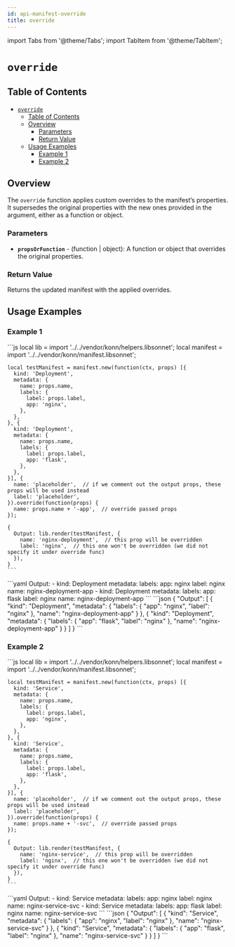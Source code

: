 ```yaml
---
id: api-manifest-override
title: override
---
```


import Tabs from '@theme/Tabs';
import TabItem from '@theme/TabItem';

# `override`

## Table of Contents
- [`override`](#override)
  - [Table of Contents](#table-of-contents)
  - [Overview](#overview)
    - [Parameters](#parameters)
    - [Return Value](#return-value)
  - [Usage Examples](#usage-examples)
    - [Example 1](#example-1)
    - [Example 2](#example-2)

## Overview
The `override` function applies custom overrides to the manifest’s properties. It supersedes the original properties with the new ones provided in the argument, either as a function or object.

### Parameters
- **`propsOrFunction`** - (function | object): A function or object that overrides the original properties.

### Return Value
Returns the updated manifest with the applied overrides.

## Usage Examples

### Example 1
<Tabs>
  <TabItem value="jsonnet" label="Jsonnet" default>
    ```js
    local lib = import '../../vendor/konn/helpers.libsonnet';
    local manifest = import '../../vendor/konn/manifest.libsonnet';

    local testManifest = manifest.new(function(ctx, props) [{
      kind: 'Deployment',
      metadata: {
        name: props.name,
        labels: {
          label: props.label,
          app: 'nginx',
        },
      },
    }, {
      kind: 'Deployment',
      metadata: {
        name: props.name,
        labels: {
          label: props.label,
          app: 'flask',
        },
      },
    }], {
      name: 'placeholder',  // if we comment out the output props, these props will be used instead
      label: 'placeholder',
    }).override(function(props) {
      name: props.name + '-app',  // override passed props
    });

    {
      Output: lib.render(testManifest, {
        name: 'nginx-deployment',  // this prop will be overridden
        label: 'nginx',  // this one won't be overridden (we did not specify it under override func)
      }),
    }
    ``` 
  </TabItem>
  <TabItem value="yaml" label="YAML Output">
    ```yaml
    Output:
      - kind: Deployment
        metadata:
          labels:
            app: nginx
            label: nginx
          name: nginx-deployment-app
      - kind: Deployment
        metadata:
          labels:
            app: flask
            label: nginx
          name: nginx-deployment-app
    ```
  </TabItem>
  <TabItem value="json" label="JSON Output">
    ```json
    {
       "Output": [
          {
             "kind": "Deployment",
             "metadata": {
                "labels": {
                   "app": "nginx",
                   "label": "nginx"
                },
                "name": "nginx-deployment-app"
             }
          },
          {
             "kind": "Deployment",
             "metadata": {
                "labels": {
                   "app": "flask",
                   "label": "nginx"
                },
                "name": "nginx-deployment-app"
             }
          }
       ]
    }
    ```
  </TabItem>
</Tabs>

### Example 2
<Tabs>
  <TabItem value="jsonnet" label="Jsonnet" default>
    ```js
    local lib = import '../../vendor/konn/helpers.libsonnet';
    local manifest = import '../../vendor/konn/manifest.libsonnet';

    local testManifest = manifest.new(function(ctx, props) [{
      kind: 'Service',
      metadata: {
        name: props.name,
        labels: {
          label: props.label,
          app: 'nginx',
        },
      },
    }, {
      kind: 'Service',
      metadata: {
        name: props.name,
        labels: {
          label: props.label,
          app: 'flask',
        },
      },
    }], {
      name: 'placeholder',  // if we comment out the output props, these props will be used instead
      label: 'placeholder',
    }).override(function(props) {
      name: props.name + '-svc',  // override passed props
    });

    {
      Output: lib.render(testManifest, {
        name: 'nginx-service',  // this prop will be overridden
        label: 'nginx',  // this one won't be overridden (we did not specify it under override func)
      }),
    }
    ``` 
  </TabItem>
  <TabItem value="yaml" label="YAML Output">
    ```yaml
    Output:
      - kind: Service
        metadata:
          labels:
            app: nginx
            label: nginx
          name: nginx-service-svc
      - kind: Service
        metadata:
          labels:
            app: flask
            label: nginx
          name: nginx-service-svc
    ```
  </TabItem>
  <TabItem value="json" label="JSON Output">
    ```json
    {
       "Output": [
          {
             "kind": "Service",
             "metadata": {
                "labels": {
                   "app": "nginx",
                   "label": "nginx"
                },
                "name": "nginx-service-svc"
             }
          },
          {
             "kind": "Service",
             "metadata": {
                "labels": {
                   "app": "flask",
                   "label": "nginx"
                },
                "name": "nginx-service-svc"
             }
          }
       ]
    }
    ```
  </TabItem>
</Tabs>